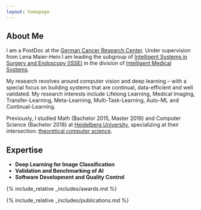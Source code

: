 ```yaml
---
layout: homepage
---
```


## About Me

I am a PostDoc at the [German Cancer Research Center](https://www.dkfz.de/en/). Under supervision from Lena Maier-Hein I am leading the subgroup of [Intelligent Systems in Surgery and Endoscopy (ISSE)](https://www.dkfz.de/en/imsy/our-team) in the division of [Intelligent Medical Systems](https://www.dkfz.de/en/imsy/). 

My research revolves around computer vision and deep learning – with a special focus on building systems that are continual, data-efficient and well validated. My research interests include Lifelong Learning, Medical Imaging, Transfer-Learning, Meta-Learning, Multi-Task-Learning, Auto-ML and Continual-Learning. 

Previously, I studied Math (Bachelor 2015, Master 2019) and Computer Science (Bachelor 2018) at [Heidelberg University](https://www.uni-heidelberg.de/en), specializing at their intersection: [theoretical computer science](https://en.wikipedia.org/wiki/Theoretical_computer_science). 

## Expertise

- **Deep Learning for Image Classification** 
- **Validation and Benchmarking of AI** 
- **Software Development and Quality Control**


{% include_relative _includes/awards.md %}

{% include_relative _includes/publications.md %}
